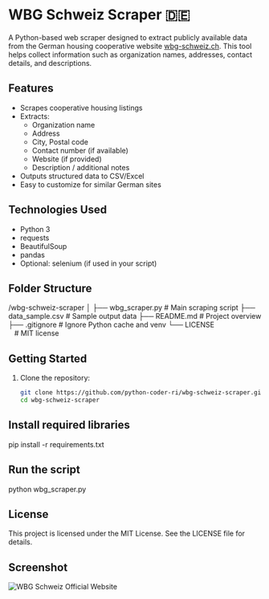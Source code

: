 # WBG Schweiz Scraper 🇩🇪

A Python-based web scraper designed to extract publicly available data from the German housing cooperative website [wbg-schweiz.ch](https://www.wbg-schweiz.ch). This tool helps collect information such as organization names, addresses, contact details, and descriptions.

##  Features

- Scrapes cooperative housing listings
- Extracts:
  - Organization name
  - Address
  - City, Postal code
  - Contact number (if available)
  - Website (if provided)
  - Description / additional notes
- Outputs structured data to CSV/Excel
- Easy to customize for similar German sites

##  Technologies Used

- Python 3
- requests
- BeautifulSoup
- pandas
- Optional: selenium (if used in your script)

##  Folder Structure

/wbg-schweiz-scraper │ ├── wbg_scraper.py         # Main scraping script ├── data_sample.csv        # Sample output data ├── README.md              # Project overview ├── .gitignore             # Ignore Python cache and venv └── LICENSE                # MIT license

## Getting Started

1. Clone the repository:
   ```bash
   git clone https://github.com/python-coder-ri/wbg-schweiz-scraper.git
   cd wbg-schweiz-scraper

## Install required libraries

pip install -r requirements.txt

## Run the script

python wbg_scraper.py

## License

This project is licensed under the MIT License. See the LICENSE file for details.

## Screenshot

![WBG Schweiz Official Website](wbg-schweiz-official-website.png)
